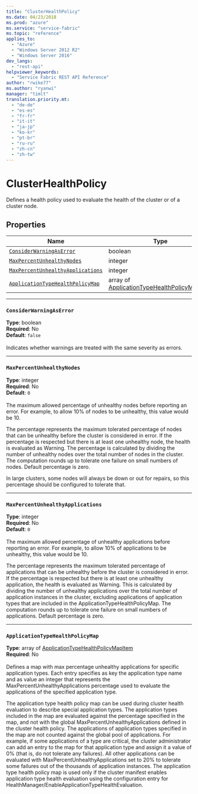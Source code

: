 ```yaml
---
title: "ClusterHealthPolicy"
ms.date: 04/23/2018
ms.prod: "azure"
ms.service: "service-fabric"
ms.topic: "reference"
applies_to: 
  - "Azure"
  - "Windows Server 2012 R2"
  - "Windows Server 2016"
dev_langs: 
  - "rest-api"
helpviewer_keywords: 
  - "Service Fabric REST API Reference"
author: "rwike77"
ms.author: "ryanwi"
manager: "timlt"
translation.priority.mt: 
  - "de-de"
  - "es-es"
  - "fr-fr"
  - "it-it"
  - "ja-jp"
  - "ko-kr"
  - "pt-br"
  - "ru-ru"
  - "zh-cn"
  - "zh-tw"
---
```

# ClusterHealthPolicy

Defines a health policy used to evaluate the health of the cluster or of a cluster node.


## Properties
| Name | Type | Required |
| --- | --- | --- |
| [`ConsiderWarningAsError`](#considerwarningaserror) | boolean | No |
| [`MaxPercentUnhealthyNodes`](#maxpercentunhealthynodes) | integer | No |
| [`MaxPercentUnhealthyApplications`](#maxpercentunhealthyapplications) | integer | No |
| [`ApplicationTypeHealthPolicyMap`](#applicationtypehealthpolicymap) | array of [ApplicationTypeHealthPolicyMapItem](sfclient-v62-model-applicationtypehealthpolicymapitem.md) | No |

____
### `ConsiderWarningAsError`
__Type__: boolean <br/>
__Required__: No<br/>
__Default__: `false` <br/>
<br/>
Indicates whether warnings are treated with the same severity as errors.

____
### `MaxPercentUnhealthyNodes`
__Type__: integer <br/>
__Required__: No<br/>
__Default__: `0` <br/>
<br/>
The maximum allowed percentage of unhealthy nodes before reporting an error. For example, to allow 10% of nodes to be unhealthy, this value would be 10.

The percentage represents the maximum tolerated percentage of nodes that can be unhealthy before the cluster is considered in error.
If the percentage is respected but there is at least one unhealthy node, the health is evaluated as Warning.
The percentage is calculated by dividing the number of unhealthy nodes over the total number of nodes in the cluster.
The computation rounds up to tolerate one failure on small numbers of nodes. Default percentage is zero.

In large clusters, some nodes will always be down or out for repairs, so this percentage should be configured to tolerate that.


____
### `MaxPercentUnhealthyApplications`
__Type__: integer <br/>
__Required__: No<br/>
__Default__: `0` <br/>
<br/>
The maximum allowed percentage of unhealthy applications before reporting an error. For example, to allow 10% of applications to be unhealthy, this value would be 10.

The percentage represents the maximum tolerated percentage of applications that can be unhealthy before the cluster is considered in error.
If the percentage is respected but there is at least one unhealthy application, the health is evaluated as Warning.
This is calculated by dividing the number of unhealthy applications over the total number of application instances in the cluster, excluding applications of application types that are included in the ApplicationTypeHealthPolicyMap.
The computation rounds up to tolerate one failure on small numbers of applications. Default percentage is zero.


____
### `ApplicationTypeHealthPolicyMap`
__Type__: array of [ApplicationTypeHealthPolicyMapItem](sfclient-v62-model-applicationtypehealthpolicymapitem.md) <br/>
__Required__: No<br/>
<br/>
Defines a map with max percentage unhealthy applications for specific application types.
Each entry specifies as key the application type name and as value an integer that represents the MaxPercentUnhealthyApplications percentage used to evaluate the applications of the specified application type.

The application type health policy map can be used during cluster health evaluation to describe special application types.
The application types included in the map are evaluated against the percentage specified in the map, and not with the global MaxPercentUnhealthyApplications defined in the cluster health policy.
The applications of application types specified in the map are not counted against the global pool of applications.
For example, if some applications of a type are critical, the cluster administrator can add an entry to the map for that application type
and assign it a value of 0% (that is, do not tolerate any failures).
All other applications can be evaluated with MaxPercentUnhealthyApplications set to 20% to tolerate some failures out of the thousands of application instances.
The application type health policy map is used only if the cluster manifest enables application type health evaluation using the configuration entry for HealthManager/EnableApplicationTypeHealthEvaluation.

